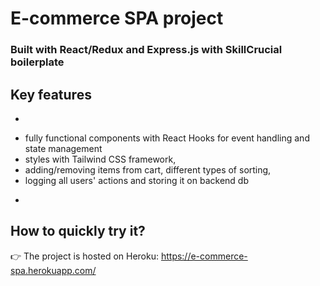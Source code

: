 # E-commerce SPA project

### Built with React/Redux and Express.js with SkillCrucial boilerplate

## Key features
*
- fully functional components with React Hooks for event handling and state management
- styles with Tailwind CSS framework,
- adding/removing items from cart, different types of sorting,
- logging all users' actions and storing it on backend db
*

## How to quickly try it?

👉 The project is hosted on Heroku: https://e-commerce-spa.herokuapp.com/
